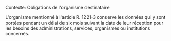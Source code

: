 Contexte: Obligations de l'organisme destinataire

L'organisme mentionné à l'article R. 1221-3 conserve les données qui y sont portées pendant un délai de six mois suivant la date de leur réception pour les besoins des administrations, services, organismes ou institutions concernés.
